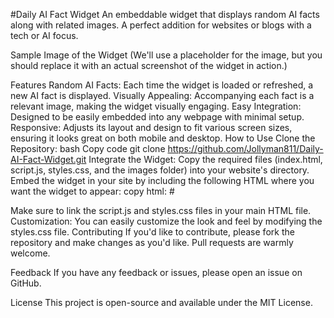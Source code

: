 #Daily AI Fact Widget
An embeddable widget that displays random AI facts along with related images. A perfect addition for websites or blogs with a tech or AI focus.

Sample Image of the Widget (We'll use a placeholder for the image, but you should replace it with an actual screenshot of the widget in action.)

Features
Random AI Facts: Each time the widget is loaded or refreshed, a new AI fact is displayed.
Visually Appealing: Accompanying each fact is a relevant image, making the widget visually engaging.
Easy Integration: Designed to be easily embedded into any webpage with minimal setup.
Responsive: Adjusts its layout and design to fit various screen sizes, ensuring it looks great on both mobile and desktop.
How to Use
Clone the Repository:
bash
Copy code
git clone https://github.com/Jollyman811/Daily-AI-Fact-Widget.git
Integrate the Widget:
Copy the required files (index.html, script.js, styles.css, and the images folder) into your website's directory.
Embed the widget in your site by including the following HTML where you want the widget to appear:
copy html:
#<div class="ai-fact-widget"></div>
Make sure to link the script.js and styles.css files in your main HTML file.
Customization: You can easily customize the look and feel by modifying the styles.css file.
Contributing
If you'd like to contribute, please fork the repository and make changes as you'd like. Pull requests are warmly welcome.

Feedback
If you have any feedback or issues, please open an issue on GitHub.

License
This project is open-source and available under the MIT License.
